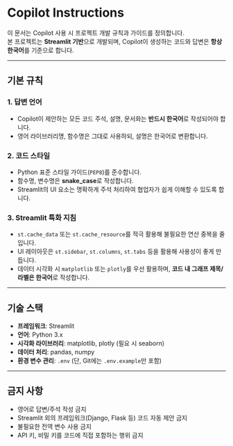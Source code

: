 # Copilot Instructions

이 문서는 Copilot 사용 시 프로젝트 개발 규칙과 가이드를 정의합니다.  
본 프로젝트는 **Streamlit 기반**으로 개발되며, Copilot이 생성하는 코드와 답변은 **항상 한국어**를 기준으로 합니다.

---

## 기본 규칙

### 1. 답변 언어

- Copilot이 제안하는 모든 코드 주석, 설명, 문서화는 **반드시 한국어**로 작성되어야 합니다.
- 영어 라이브러리명, 함수명은 그대로 사용하되, 설명은 한국어로 변환합니다.

### 2. 코드 스타일

- Python 표준 스타일 가이드(`PEP8`)를 준수합니다.
- 함수명, 변수명은 **snake_case**로 작성합니다.
- Streamlit의 UI 요소는 명확하게 주석 처리하여 협업자가 쉽게 이해할 수 있도록 합니다.

### 3. Streamlit 특화 지침

- `st.cache_data` 또는 `st.cache_resource`를 적극 활용해 불필요한 연산 중복을 줄입니다.
- UI 레이아웃은 `st.sidebar`, `st.columns`, `st.tabs` 등을 활용해 사용성이 좋게 만듭니다.
- 데이터 시각화 시 `matplotlib` 또는 `plotly`를 우선 활용하며, **코드 내 그래프 제목/라벨은 한국어**로 작성합니다.

---

## 기술 스택

- **프레임워크**: Streamlit
- **언어**: Python 3.x
- **시각화 라이브러리**: matplotlib, plotly (필요 시 seaborn)
- **데이터 처리**: pandas, numpy
- **환경 변수 관리**: `.env` (단, Git에는 `.env.example`만 포함)

---

## 금지 사항

- 영어로 답변/주석 작성 금지
- Streamlit 외의 프레임워크(Django, Flask 등) 코드 자동 제안 금지
- 불필요한 전역 변수 사용 금지
- API 키, 비밀 키를 코드에 직접 포함하는 행위 금지
